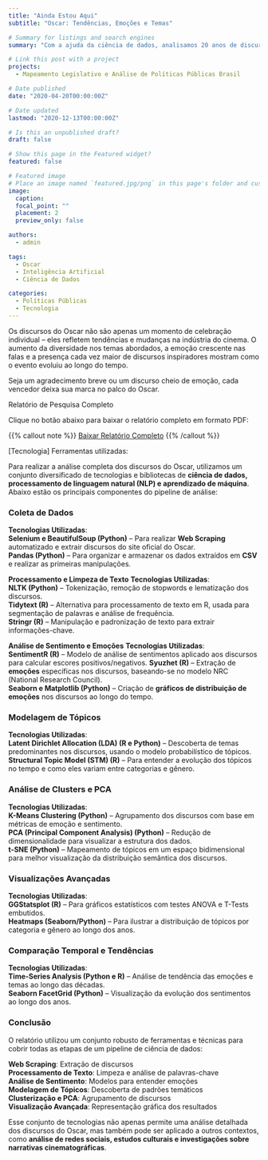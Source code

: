```yaml
---
title: "Ainda Estou Aqui"
subtitle: "Oscar: Tendências, Emoções e Temas"

# Summary for listings and search engines
summary: "Com a ajuda da ciência de dados, analisamos 20 anos de discursos do Oscar para entender melhor as emoções, os temas mais abordados e as tendências que marcaram essas declarações ao longo do tempo."

# Link this post with a project
projects:
  - Mapeamento Legislativo e Análise de Políticas Públicas Brasil

# Date published
date: "2020-04-20T00:00:00Z"

# Date updated
lastmod: "2020-12-13T00:00:00Z"

# Is this an unpublished draft?
draft: false

# Show this page in the Featured widget?
featured: false

# Featured image
# Place an image named `featured.jpg/png` in this page's folder and customize its options here.
image:
  caption:
  focal_point: ""
  placement: 2
  preview_only: false

authors:
  - admin

tags:
  - Oscar
  - Inteligência Artificial
  - Ciência de Dados

categories:
  - Políticas Públicas
  - Tecnologia
---
```


Os discursos do Oscar não são apenas um momento de celebração individual – eles refletem tendências e mudanças na indústria do cinema. O aumento da diversidade nos temas abordados, a emoção crescente nas falas e a presença cada vez maior de discursos inspiradores mostram como o evento evoluiu ao longo do tempo.

Seja um agradecimento breve ou um discurso cheio de emoção, cada vencedor deixa sua marca no palco do Oscar.

Relatório de Pesquisa Completo

Clique no botão abaixo para baixar o relatório completo em formato PDF:

{{% callout note %}}
[Baixar Relatório Completo](/files/oscar_strategic_report.pdf)
{{% /callout %}}

[Tecnologia] Ferramentas utilizadas:

Para realizar a análise completa dos discursos do Oscar, utilizamos um conjunto diversificado de tecnologias e bibliotecas de **ciência de dados, processamento de linguagem natural (NLP) e aprendizado de máquina**. Abaixo estão os principais componentes do pipeline de análise:

### **Coleta de Dados**
**Tecnologias Utilizadas**:  
**Selenium e BeautifulSoup (Python)** – Para realizar **Web Scraping** automatizado e extrair discursos do site oficial do Oscar.  
**Pandas (Python)** – Para organizar e armazenar os dados extraídos em **CSV** e realizar as primeiras manipulações.  

**Processamento e Limpeza de Texto**
**Tecnologias Utilizadas**:  
**NLTK (Python)** – Tokenização, remoção de stopwords e lematização dos discursos.  
**Tidytext (R)** – Alternativa para processamento de texto em R, usada para segmentação de palavras e análise de frequência.  
**Stringr (R)** – Manipulação e padronização de texto para extrair informações-chave.  

**Análise de Sentimento e Emoções**
**Tecnologias Utilizadas**:  
**SentimentR (R)** – Modelo de análise de sentimentos aplicado aos discursos para calcular escores positivos/negativos.
**Syuzhet (R)** – Extração de **emoções** específicas nos discursos, baseando-se no modelo NRC (National Research Council).  
**Seaborn e Matplotlib (Python)** – Criação de **gráficos de distribuição de emoções** nos discursos ao longo do tempo.  

### **Modelagem de Tópicos**
**Tecnologias Utilizadas**:  
**Latent Dirichlet Allocation (LDA) (R e Python)** – Descoberta de temas predominantes nos discursos, usando o modelo probabilístico de tópicos.  
**Structural Topic Model (STM) (R)** – Para entender a evolução dos tópicos no tempo e como eles variam entre categorias e gênero.

### **Análise de Clusters e PCA**
**Tecnologias Utilizadas**:  
**K-Means Clustering (Python)** – Agrupamento dos discursos com base em métricas de emoção e sentimento.  
**PCA (Principal Component Analysis) (Python)** – Redução de dimensionalidade para visualizar a estrutura dos dados.  
**t-SNE (Python)** – Mapeamento de tópicos em um espaço bidimensional para melhor visualização da distribuição semântica dos discursos.  

### **Visualizações Avançadas**
**Tecnologias Utilizadas**:  
**GGStatsplot (R)** – Para gráficos estatísticos com testes ANOVA e T-Tests embutidos.  
**Heatmaps (Seaborn/Python)** – Para ilustrar a distribuição de tópicos por categoria e gênero ao longo dos anos.  

### **Comparação Temporal e Tendências**
**Tecnologias Utilizadas**:  
**Time-Series Analysis (Python e R)** – Análise de tendência das emoções e temas ao longo das décadas.  
**Seaborn FacetGrid (Python)** – Visualização da evolução dos sentimentos ao longo dos anos.  

### **Conclusão**
O relatório utilizou um conjunto robusto de ferramentas e técnicas para cobrir todas as etapas de um pipeline de ciência de dados:

**Web Scraping**: Extração de discursos  
**Processamento de Texto**: Limpeza e análise de palavras-chave  
**Análise de Sentimento**: Modelos para entender emoções  
**Modelagem de Tópicos**: Descoberta de padrões temáticos  
**Clusterização e PCA**: Agrupamento de discursos  
**Visualização Avançada**: Representação gráfica dos resultados  

Esse conjunto de tecnologias não apenas permite uma análise detalhada dos discursos do Oscar, mas também pode ser aplicado a outros contextos, como **análise de redes sociais, estudos culturais e investigações sobre narrativas cinematográficas**.
